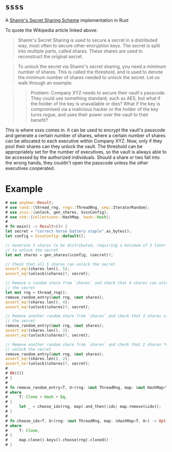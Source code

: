 # `ssss`

A [Shamir's Secret Sharing Scheme](https://en.wikipedia.org/wiki/Shamir%27s_Secret_Sharing) implementation in Rust

To quote the Wikipedia article linked above:

> Shamir's Secret Sharing is used to secure a secret in a distributed way, most often to secure other encryption keys.
> The secret is split into multiple parts, called shares. These shares are used to reconstruct the original secret.

> To unlock the secret via Shamir's secret sharing, you need a minimum number of shares. This is called the threshold,
> and is used to denote the minimum number of shares needed to unlock the secret. Let us walk through an example:

>> Problem: Company XYZ needs to secure their vault's passcode. They could use something standard, such as AES, but what
>> if the holder of the key is unavailable or dies? What if the key is compromised via a malicious hacker or the holder
>> of the key turns rogue, and uses their power over the vault to their benefit?

This is where ssss comes in. It can be used to encrypt the vault's passcode and generate a certain number of shares,
where a certain number of shares can be allocated to each executive within Company XYZ. Now, only if they pool their
shares can they unlock the vault. The threshold can be appropriately set for the number of executives, so the vault
is always able to be accessed by the authorized individuals. Should a share or two fall into the wrong hands,
they couldn't open the passcode unless the other executives cooperated.

# Example

```rust
# use anyhow::Result;
# use rand::{thread_rng, rngs::ThreadRng, seq::IteratorRandom};
# use ssss::{unlock, gen_shares, SsssConfig};
# use std::{collections::HashMap, hash::Hash};
#
# fn main() -> Result<()> {
let secret = "correct horse battery staple".as_bytes();
let config = SsssConfig::default();

// Generate 5 shares to be distributed, requiring a minimum of 3 later
// to unlock the secret
let mut shares = gen_shares(&config, &secret)?;

// Check that all 5 shares can unlock the secret
assert_eq!(shares.len(), 5);
assert_eq!(unlock(&shares)?, secret);

// Remove a random share from `shares` and check that 4 shares can unlock
// the secret
let mut rng = thread_rng();
remove_random_entry(&mut rng, &mut shares);
assert_eq!(shares.len(), 4);
assert_eq!(unlock(&shares)?, secret);

// Remove another random share from `shares` and check that 3 shares can unlock
// the secret
remove_random_entry(&mut rng, &mut shares);
assert_eq!(shares.len(), 3);
assert_eq!(unlock(&shares)?, secret);

// Remove another random share from `shares` and check that 2 shares *CANNOT*
// unlock the secret
remove_random_entry(&mut rng, &mut shares);
assert_eq!(shares.len(), 2);
assert_ne!(unlock(&shares)?, secret);
#
# Ok(())
# }
#
# fn remove_random_entry<T, U>(rng: &mut ThreadRng, map: &mut HashMap<T, U>)
# where
#     T: Clone + Hash + Eq,
# {
#     let _ = choose_idx(rng, map).and_then(|idx| map.remove(&idx));
# }
#
# fn choose_idx<T, U>(rng: &mut ThreadRng, map: &HashMap<T, U>) -> Option<T>
# where
#     T: Clone,
# {
#     map.clone().keys().choose(rng).cloned()
# }
```
